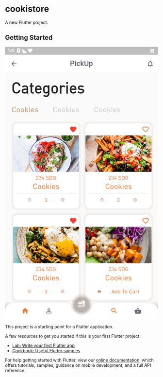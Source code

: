 # cookistore

A new Flutter project.

## Getting Started
![Alt text](https://github.com/taghassan54/cookistore/blob/master/Screenshot_%D9%A2%D9%A0%D9%A2%D9%A0-%D9%A0%D9%A2-%D9%A1%D9%A7-%D9%A0%D9%A9-%D9%A5%D9%A4-%D9%A5%D9%A9.png?raw=true "Optional Title")

This project is a starting point for a Flutter application.

A few resources to get you started if this is your first Flutter project:

- [Lab: Write your first Flutter app](https://flutter.dev/docs/get-started/codelab)
- [Cookbook: Useful Flutter samples](https://flutter.dev/docs/cookbook)

For help getting started with Flutter, view our
[online documentation](https://flutter.dev/docs), which offers tutorials,
samples, guidance on mobile development, and a full API reference.
